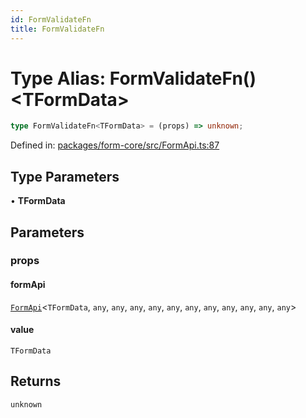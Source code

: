 ```yaml
---
id: FormValidateFn
title: FormValidateFn
---
```


<!-- DO NOT EDIT: this page is autogenerated from the type comments -->

# Type Alias: FormValidateFn()\<TFormData\>

```ts
type FormValidateFn<TFormData> = (props) => unknown;
```

Defined in: [packages/form-core/src/FormApi.ts:87](https://github.com/TanStack/form/blob/main/packages/form-core/src/FormApi.ts#L87)

## Type Parameters

• **TFormData**

## Parameters

### props

#### formApi

[`FormApi`](../../classes/formapi.md)\<`TFormData`, `any`, `any`, `any`, `any`, `any`, `any`, `any`, `any`, `any`, `any`, `any`\>

#### value

`TFormData`

## Returns

`unknown`
